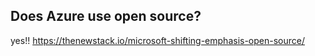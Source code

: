 ## Does Azure use open source?
yes!! 
https://thenewstack.io/microsoft-shifting-emphasis-open-source/
